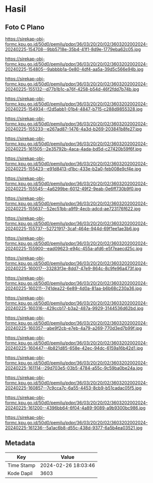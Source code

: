 # Hasil

## Foto C Plano

https://sirekap-obj-formc.kpu.go.id/50d0/pemilu/pdpr/36/03/20/20/02/3603202002024-20240225-154708--9bb5718e-35b4-41f1-8d9e-1779eba62c05.jpg

https://sirekap-obj-formc.kpu.go.id/50d0/pemilu/pdpr/36/03/20/20/02/3603202002024-20240225-154805--9abbbb1a-0e80-4df4-aa5a-39d5c566e94b.jpg

https://sirekap-obj-formc.kpu.go.id/50d0/pemilu/pdpr/36/03/20/20/02/3603202002024-20240225-155132--d77b1b1c-a76f-4258-b54d-46f2fdd7b74b.jpg

https://sirekap-obj-formc.kpu.go.id/50d0/pemilu/pdpr/36/03/20/20/02/3603202002024-20240225-154934--f2d5abb1-01b4-4847-b715-c288d9855328.jpg

https://sirekap-obj-formc.kpu.go.id/50d0/pemilu/pdpr/36/03/20/20/02/3603202002024-20240225-155233--e267ad87-1476-4a3d-b269-203841b8fe27.jpg

https://sirekap-obj-formc.kpu.go.id/50d0/pemilu/pdpr/36/03/20/20/02/3603202002024-20240225-161505--2e35792b-4aca-4ada-bd5d-c27420b59f6f.jpg

https://sirekap-obj-formc.kpu.go.id/50d0/pemilu/pdpr/36/03/20/20/02/3603202002024-20240225-155423--e91d8413-d1bc-433e-b2a0-feb008e9cf4e.jpg

https://sirekap-obj-formc.kpu.go.id/50d0/pemilu/pdpr/36/03/20/20/02/3603202002024-20240225-155545--4a6299be-6012-49f2-9eab-0e6ff730b9f0.jpg

https://sirekap-obj-formc.kpu.go.id/50d0/pemilu/pdpr/36/03/20/20/02/3603202002024-20240225-155637--52ec51bb-a9f9-4ecb-adcd-ae723176f622.jpg

https://sirekap-obj-formc.kpu.go.id/50d0/pemilu/pdpr/36/03/20/20/02/3603202002024-20240225-155737--52721917-3caf-464e-944d-69f1ee1ae3b6.jpg

https://sirekap-obj-formc.kpu.go.id/50d0/pemilu/pdpr/36/03/20/20/02/3603202002024-20240225-155900--ead09623-e94c-455a-afd6-e5f7eaecd25c.jpg

https://sirekap-obj-formc.kpu.go.id/50d0/pemilu/pdpr/36/03/20/20/02/3603202002024-20240225-160017--33283f3e-8dd7-47e9-864c-8c9fe96a473f.jpg

https://sirekap-obj-formc.kpu.go.id/50d0/pemilu/pdpr/36/03/20/20/02/3603202002024-20240225-160211--741dea22-6e89-4d0a-81aa-b6b68c230a36.jpg

https://sirekap-obj-formc.kpu.go.id/50d0/pemilu/pdpr/36/03/20/20/02/3603202002024-20240225-160316--429ccb17-b3a2-487a-9929-3144536d62bd.jpg

https://sirekap-obj-formc.kpu.go.id/50d0/pemilu/pdpr/36/03/20/20/02/3603202002024-20240225-160357--abe9f2cb-e7eb-4a79-a269-770d3ed7b99f.jpg

https://sirekap-obj-formc.kpu.go.id/50d0/pemilu/pdpr/36/03/20/20/02/3603202002024-20240225-160447--4b821d85-658e-42ec-94dc-6159a16b42d1.jpg

https://sirekap-obj-formc.kpu.go.id/50d0/pemilu/pdpr/36/03/20/20/02/3603202002024-20240225-161114--29d703e5-03b5-4784-a55c-9c59ba0be24a.jpg

https://sirekap-obj-formc.kpu.go.id/50d0/pemilu/pdpr/36/03/20/20/02/3603202002024-20240225-160857--7c9cca7c-6a55-4453-8cb9-b51cadac05f5.jpg

https://sirekap-obj-formc.kpu.go.id/50d0/pemilu/pdpr/36/03/20/20/02/3603202002024-20240225-161200--4396bb64-6f04-4a89-9089-a9b9300bc986.jpg

https://sirekap-obj-formc.kpu.go.id/50d0/pemilu/pdpr/36/03/20/20/02/3603202002024-20240225-161236--5a1ac6b8-d55c-438d-9377-6a5b4ea03521.jpg


## Metadata

| Key        | Value               |
| ---------- | ------------------- |
| Time Stamp | 2024-02-26 18:03:46 |
| Kode Dapil | 3603                |




